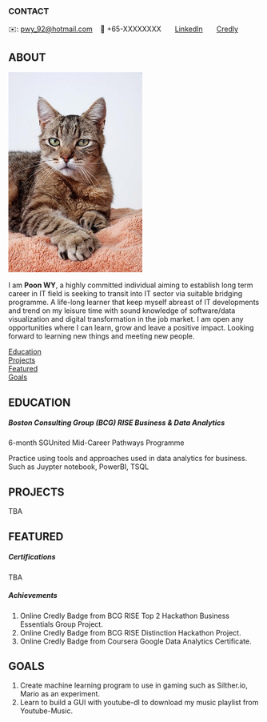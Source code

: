 <!-- CONTACT Section Starts -->
### CONTACT

<!-- Add your details -->
✉️: pwy_92@hotmail.com 
&nbsp;&nbsp; 📲 +65-XXXXXXXX
&nbsp;&nbsp;&nbsp;&nbsp;&nbsp; [LinkedIn](https://www.linkedin.com/in/poon-wy/) 
&nbsp;&nbsp;&nbsp;&nbsp;&nbsp; [Credly](https://www.credly.com/users/poon-wei-yuan) 
<!-- CONTACT Section Ends -->

<!-- ABOUT Section Starts -->
## ABOUT
<!-- Add link to your picture -->

![alt text](https://raw.githubusercontent.com/mommafish/BCG_Rise/main/Pictures/profiletest.jpg)

<!-- Add your details -->

I am __Poon WY__, a highly committed individual aiming to establish long term career in IT field is seeking to transit into IT sector via suitable bridging programme. A life-long learner that keep myself abreast of IT developments and trend on my leisure time with sound knowledge of software/data visualization and digital transformation in the job market. I am open any opportunities where I can learn, grow and leave a positive impact. Looking forward to learning new things and meeting new people.

<!-- Add link to the sections -->
[Education](#education) <br>
[Projects](#projects) <br>
[Featured](#featured) <br> 
[Goals](#goals) <br> 

<!-- ABOUT Section Ends -->


<!-- EDUCATION Section Starts -->
## EDUCATION
<!-- Add your details -->
##### Boston Consulting Group (BCG) RISE Business & Data Analytics
6-month SGUnited Mid-Career Pathways Programme	

Practice using tools and approaches used in data analytics for business. Such as Juypter notebook, PowerBI, TSQL

<!-- EDUCATION Section Ends -->

<!-- PROJECTS Section Starts -->
## PROJECTS
TBA

<!-- PROJECTS Section Ends -->


<!-- FEATURED Section Starts -->
## FEATURED
<!-- Add your details -->
##### Certifications
TBA

##### Achievements
1.  Online Credly Badge from BCG RISE Top 2 Hackathon Business Essentials Group Project.
2.  Online Credly Badge from BCG RISE Distinction Hackathon Project. 
3.  Online Credly Badge from Coursera Google Data Analytics Certificate.


<!-- FEATURED Section Ends -->


<!-- GOALS Section Starts -->
## GOALS
<!-- Add your details -->
1.  Create machine learning program to use in gaming such as Silther.io, Mario as an experiment.
2.  Learn to build a GUI with youtube-dl to download my music playlist from Youtube-Music.

<!-- GOALS Section Ends -->
